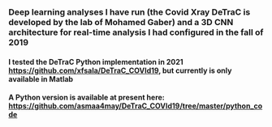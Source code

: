 ### Deep learning analyses I have run (the Covid Xray DeTraC is developed by the lab of Mohamed Gaber) and a 3D CNN architecture for real-time analysis I had configured in the fall of 2019
#### I tested the DeTraC Python implementation in 2021 https://github.com/xfsala/DeTraC_COVId19, but currently is only available in Matlab 
#### A Python version is available at present here: https://github.com/asmaa4may/DeTraC_COVId19/tree/master/python_code
